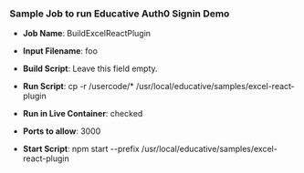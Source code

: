 

### Sample Job to run Educative Auth0 Signin Demo

- **Job Name**: BuildExcelReactPlugin

- **Input Filename**: foo

- **Build Script**: Leave this field empty.

- **Run Script**: cp -r /usercode/* /usr/local/educative/samples/excel-react-plugin

- **Run in Live Container**: checked

- **Ports to allow**: 3000

- **Start Script**: npm start --prefix /usr/local/educative/samples/excel-react-plugin
